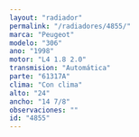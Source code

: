 ```yaml
---
layout: "radiador"
permalink: "/radiadores/4855/"
marca: "Peugeot"
modelo: "306"
ano: "1998"
motor: "L4 1.8 2.0"
transmision: "Automática"
parte: "61317A"
clima: "Con clima"
alto: "24"
ancho: "14 7/8"
observaciones: ""
id: "4855"
---
```


